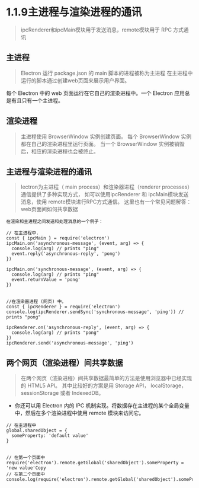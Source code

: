 # 1.1.9主进程与渲染进程的通讯

>ipcRenderer和ipcMain模块用于发送消息，remote模块用于 RPC 方式通讯

## 主进程

>Electron 运行 package.json 的 main 脚本的进程被称为主进程
在主进程中运行的脚本通过创建web页面来展示用户界面。 

每个 Electron 中的 web 页面运行在它自己的渲染进程中。一个 Electron 应用总是有且只有一个主进程。


## 渲染进程

>主进程使用 BrowserWindow 实例创建页面。
每个 BrowserWindow 实例都在自己的渲染进程里运行页面。 
当一个 BrowserWindow 实例被销毁后，相应的渲染进程也会被终止。


## 主进程与渲染进程的通讯

>lectron为主进程（ main process）和渲染器进程（renderer processes）通信提供了多种实现方式，
如可以使用ipcRenderer 和 ipcMain模块发送消息，使用 remote模块进行RPC方式通信。 
这里也有一个常见问题解答：web页面间如何共享数据

```
在渲染和主进程之间发送和处理消息的一个例子：

// 在主进程中.
const { ipcMain } = require('electron')
ipcMain.on('asynchronous-message', (event, arg) => {
  console.log(arg) // prints "ping"
  event.reply('asynchronous-reply', 'pong')
})

ipcMain.on('synchronous-message', (event, arg) => {
  console.log(arg) // prints "ping"
  event.returnValue = 'pong'
})


//在渲染器进程 (网页) 中。
const { ipcRenderer } = require('electron')
console.log(ipcRenderer.sendSync('synchronous-message', 'ping')) // prints "pong"

ipcRenderer.on('asynchronous-reply', (event, arg) => {
  console.log(arg) // prints "pong"
})
ipcRenderer.send('asynchronous-message', 'ping')
```


## 两个网页（渲染进程）间共享数据
>在两个网页（渲染进程）间共享数据最简单的方法是使用浏览器中已经实现的 HTML5 API。 
其中比较好的方案是用 Storage API， localStorage，sessionStorage 或者 IndexedDB。

- 你还可以用 Electron 内的 IPC 机制实现。将数据存在主进程的某个全局变量中，然后在多个渲染进程中使用 remote 模块来访问它。
```
// 在主进程中
global.sharedObject = {
  someProperty: 'default value'
}


// 在第一个页面中
require('electron').remote.getGlobal('sharedObject').someProperty = 'new value'Copy
// 在第二个页面中
console.log(require('electron').remote.getGlobal('sharedObject').someProperty)
```
